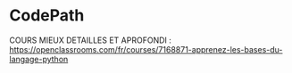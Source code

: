 # CodePath
COURS MIEUX DETAILLES ET APROFONDI :
https://openclassrooms.com/fr/courses/7168871-apprenez-les-bases-du-langage-python
